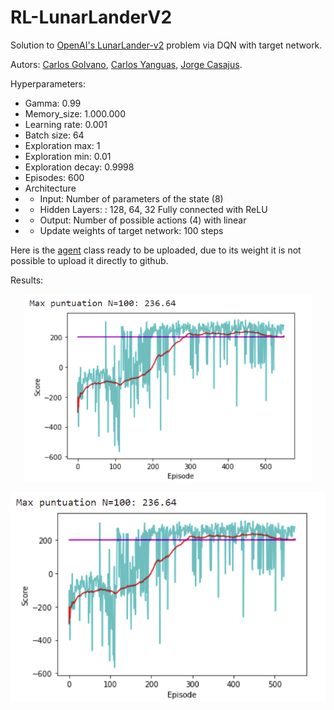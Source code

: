 # RL-LunarLanderV2
Solution to [OpenAI's LunarLander-v2](https://gym.openai.com/envs/LunarLander-v2/) problem via DQN with target network.

Autors: [Carlos Golvano](https://github.com/CarlosGolvano), [Carlos Yanguas](https://github.com/c-yanguas), [Jorge Casajus](https://github.com/jogecodes).

Hyperparameters:
 - Gamma: 0.99
 - Memory_size: 1.000.000
 - Learning rate: 0.001
 - Batch size: 64
 - Exploration max: 1
 - Exploration min: 0.01
 - Exploration decay: 0.9998
 - Episodes: 600
 - Architecture
 - - Input: Number of parameters of the state (8)
 - - Hidden Layers: : 128, 64, 32 Fully connected with ReLU
 - - Output: Number of possible actions (4) with linear
 - - Update weights of target network: 100 steps

Here is the [agent](https://drive.google.com/file/d/1piiHVW8Ja3MLZzxggQmD9maLHtJjZ_d1/view?usp=sharing) class ready to be uploaded, due to its weight it is not possible to upload it directly to github.

Results:

<p align="center">
  <img width="460" height="300" src="https://github.com/c-yanguas/RL-LunarLanderV2/blob/main/Resultados.png">
</p>

![Results](https://github.com/c-yanguas/RL-LunarLanderV2/blob/main/Resultados.png)
